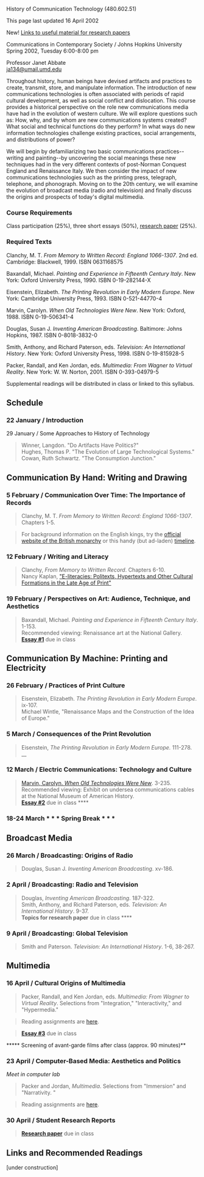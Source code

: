 History of Communication Technology (480.602.51)

This page last updated 16 April 2002

New! [Links to useful material for research papers](ResearchLinks.html)

Communications in Contemporary Society / Johns Hopkins University  
Spring 2002, Tuesday 6:00-8:00 pm

Professor Janet Abbate  
[ja134@umail.umd.edu](mailto:ja134@umail.umd.edu)

Throughout history, human beings have devised artifacts and practices to
create, transmit, store, and manipulate information. The introduction of new
communications technologies is often associated with periods of rapid cultural
development, as well as social conflict and dislocation. This course provides
a historical perspective on the role new communications media have had in the
evolution of western culture. We will explore questions such as: How, why, and
by whom are new communications systems created? What social and technical
functions do they perform? In what ways do new information technologies
challenge existing practices, social arrangements, and distributions of power?

We will begin by defamiliarizing two basic communications practices--writing
and painting--by uncovering the social meanings these new techniques had in
the very different contexts of post-Norman Conquest England and Renaissance
Italy. We then consider the impact of new communications technologies such as
the printing press, telegraph, telephone, and phonograph. Moving on to the
20th century, we will examine the evolution of broadcast media (radio and
television) and finally discuss the origins and prospects of today's digital
multimedia.

###  Course Requirements

Class participation (25%), three short essays (50%), [research
paper](Research.html) (25%).

###  Required Texts

Clanchy, M. T. _From Memory to Written Record: England 1066-1307_. 2nd ed.
Cambridge: Blackwell, 1999. ISBN 0631168575

Baxandall, Michael. _Painting and Experience in Fifteenth Century Italy_. New
York: Oxford University Press, 1990. ISBN 0-19-282144-X

Eisenstein, Elizabeth. _The Printing Revolution in Early Modern Europe_. New
York: Cambridge University Press, 1993. ISBN 0-521-44770-4

Marvin, Carolyn. _When Old Technologies Were New_. New York: Oxford, 1988\.
ISBN 0-19-506341-4

Douglas, Susan J. _Inventing American Broadcasting_. Baltimore: Johns Hopkins,
1987. ISBN 0-8018-3832-0

Smith, Anthony, and Richard Paterson, eds. _Television: An International
History_. New York: Oxford University Press, 1998. ISBN 0-19-815928-5

Packer, Randall, and Ken Jordan, eds. _Multimedia: From Wagner to Virtual
Reality_. New York: W. W. Norton, 2001. ISBN 0-393-04979-5

Supplemental readings will be distributed in class or linked to this syllabus.

  
  

##  Schedule

###  22 January   /  Introduction

  
29 January  /  Some Approaches to History of Technology

> Winner, Langdon. "Do Artifacts Have Politics?"  
>  Hughes, Thomas P. "The Evolution of Large Technological Systems."  
>  Cowan, Ruth Schwartz. "The Consumption Junction."

  

##  Communication By Hand: Writing and Drawing

###  5 February  /  Communication Over Time: The Importance of Records

> Clanchy, M. T. _From Memory to Written Record: England 1066-1307_. Chapters
1-5.

>

> For background information on the English kings, try the [official website
of the British monarchy](http://www.royal.gov.uk/output/Page10.asp) or this
handy (but ad-laden)
[timeline](http://www.britannia.com/history/medtime.html).

###  12 February  /  Writing and Literacy

> Clanchy, _From Memory to Written Record_. Chapters 6-10.  
>  Nancy Kaplan, ["E-literacies: Politexts, Hypertexts and Other Cultural
Formations in the Late Age of Print"](Kaplan.html)

###  19 February   /  Perspectives on Art: Audience, Technique, and Aesthetics

> Baxandall, Michael. _Painting and Experience in Fifteenth Century Italy_.
1-153.  
>  Recommended viewing: Renaissance art at the National Gallery.  
>  **[Essay #1](Essay1.html)** due in class

  

##  Communication By Machine: Printing and Electricity

###  26 February   /  Practices of Print Culture

> Eisenstein, Elizabeth. _The Printing Revolution in Early Modern Europe_.
ix-107.  
>  Michael Wintle, "Renaissance Maps and the Construction of the Idea of
Europe."

###  5 March   /  Consequences of the Print Revolution

> Eisenstein, _The Printing Revolution in Early Modern Europe._ 111-278. __

###  12 March   /  Electric Communications: Technology and Culture

> [Marvin, Carolyn. _When Old Technologies Were New_](Marvin.html). 3-235.  
>  Recommended viewing: Exhibit on undersea communications cables at the
National Museum of American History.  
>  **[Essay #2](Essay2.html)** due in class ****

###  18-24 March       * * * Spring Break * * *

  

##  Broadcast Media

###  26 March  /  Broadcasting: Origins of Radio

> Douglas, Susan J. _Inventing American Broadcasting_. xv-186.

###  2 April   /  Broadcasting: Radio and Television

> Douglas, _Inventing American Broadcasting_. 187-322.  
>  Smith, Anthony, and Richard Paterson, eds. _Television: An International
History_. 9-37.  
>  **Topics for research paper** due in class ****

###  9 April   /  Broadcasting: Global Television

> Smith and Paterson. _Television: An International History_. 1-6, 38-267.

  

##  Multimedia

###  16 April   /  Cultural Origins of Multimedia

> Packer, Randall, and Ken Jordan, eds. _Multimedia: From Wagner to Virtual
Reality_. Selections from "Integration," "Interactivity," and  "Hypermedia."

>

> Reading assignments are [here](Multimedia1.html).

>

> **[Essay #3](Essay3.html)** due in class

***** Screening of avant-garde films after class (approx. 90 minutes)**

###  23 April   /  Computer-Based Media: Aesthetics and Politics

_Meet in computer lab_

> Packer and Jordan, _Multimedia_. Selections from "Immersion" and
"Narrativity. "

>

> Reading assignments are [here](Multimedia2.html).

###  30 April  /  Student Research Reports

> **[Research paper](Research.html)** due in class

  

##  Links and Recommended Readings

[under construction]

